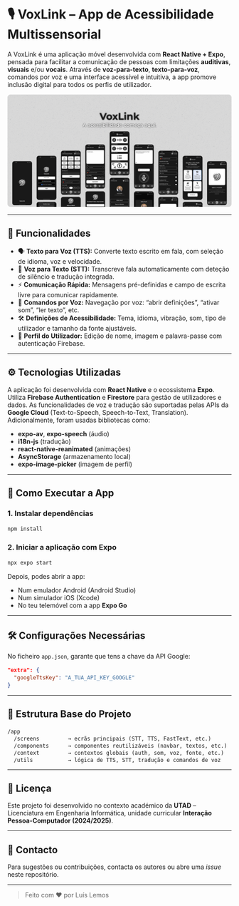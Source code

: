 # 🎙️ VoxLink – App de Acessibilidade Multissensorial

A VoxLink é uma aplicação móvel desenvolvida com **React Native + Expo**, pensada para facilitar a comunicação de pessoas com limitações **auditivas**, **visuais** e/ou **vocais**. Através de **voz-para-texto**, **texto-para-voz**, comandos por voz e uma interface acessível e intuitiva, a app promove inclusão digital para todos os perfis de utilizador.

![VoxLink Showcase](assets/images/VoxLink.png)

---


## 📱 Funcionalidades

- 🗣️ **Texto para Voz (TTS):** 
   Converte texto escrito em fala, com seleção de idioma, voz e velocidade.
- 🎤 **Voz para Texto (STT):** 
   Transcreve fala automaticamente com deteção de silêncio e tradução integrada.
- ⚡ **Comunicação Rápida:** 
   Mensagens pré-definidas e campo de escrita livre para comunicar rapidamente.
- 🧠 **Comandos por Voz:** 
   Navegação por voz: “abrir definições”, “ativar som”, “ler texto”, etc.
- 🛠️ **Definições de Acessibilidade:** 
   Tema, idioma, vibração, som, tipo de utilizador e tamanho da fonte ajustáveis.
- 👤 **Perfil do Utilizador:**
  Edição de nome, imagem e palavra-passe com autenticação Firebase.

---

## ⚙️ Tecnologias Utilizadas

A aplicação foi desenvolvida com **React Native** e o ecossistema **Expo**. Utiliza **Firebase Authentication** e **Firestore** para gestão de utilizadores e dados. As funcionalidades de voz e tradução são suportadas pelas APIs da **Google Cloud** (Text-to-Speech, Speech-to-Text, Translation). Adicionalmente, foram usadas bibliotecas como:

- **expo-av**, **expo-speech** (áudio)
- **i18n-js** (tradução)
- **react-native-reanimated** (animações)
- **AsyncStorage** (armazenamento local)
- **expo-image-picker** (imagem de perfil)

---

## 🚀 Como Executar a App

### 1. Instalar dependências

```bash
npm install
```

### 2. Iniciar a aplicação com Expo

```bash
npx expo start
```

Depois, podes abrir a app:

- Num emulador Android (Android Studio)
- Num simulador iOS (Xcode)
- No teu telemóvel com a app **Expo Go**

---

## 🛠️ Configurações Necessárias

No ficheiro `app.json`, garante que tens a chave da API Google:

```json
"extra": {
  "googleTtsKey": "A_TUA_API_KEY_GOOGLE"
}
```

---

## 📂 Estrutura Base do Projeto

```
/app
  /screens         → ecrãs principais (STT, TTS, FastText, etc.)
  /components      → componentes reutilizáveis (navbar, textos, etc.)
  /context         → contextos globais (auth, som, voz, fonte, etc.)
  /utils           → lógica de TTS, STT, tradução e comandos de voz
```

---

## 📄 Licença

Este projeto foi desenvolvido no contexto académico da **UTAD** – Licenciatura em Engenharia Informática, unidade curricular **Interação Pessoa-Computador (2024/2025)**.

---

## 💬 Contacto

Para sugestões ou contribuições, contacta os autores ou abre uma _issue_ neste repositório.

---

> Feito com ❤️ por  Luís Lemos
